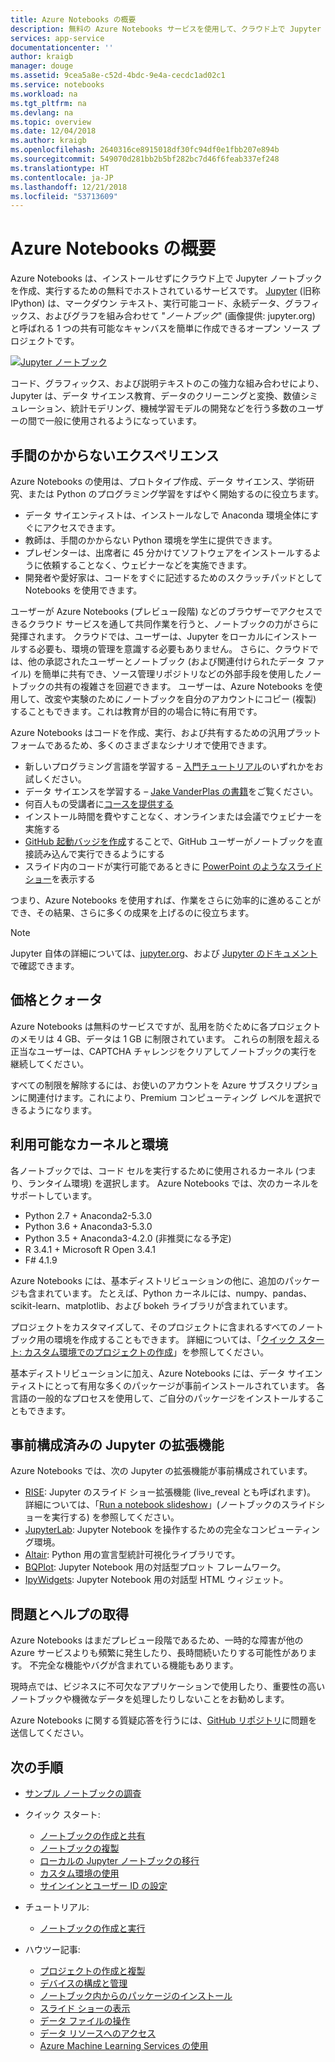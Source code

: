 ```yaml
---
title: Azure Notebooks の概要
description: 無料の Azure Notebooks サービスを使用して、クラウド上で Jupyter Notebook を実行します。セットアップも構成も不要です。
services: app-service
documentationcenter: ''
author: kraigb
manager: douge
ms.assetid: 9cea5a8e-c52d-4bdc-9e4a-cecdc1ad02c1
ms.service: notebooks
ms.workload: na
ms.tgt_pltfrm: na
ms.devlang: na
ms.topic: overview
ms.date: 12/04/2018
ms.author: kraigb
ms.openlocfilehash: 2640316ce8915018df30fc94df0e1fbb207e894b
ms.sourcegitcommit: 549070d281bb2b5bf282bc7d46f6feab337ef248
ms.translationtype: HT
ms.contentlocale: ja-JP
ms.lasthandoff: 12/21/2018
ms.locfileid: "53713609"
---
```

# <a name="overview-of-azure-notebooks"></a>Azure Notebooks の概要

Azure Notebooks は、インストールせずにクラウド上で Jupyter ノートブックを作成、実行するための無料でホストされているサービスです。 [Jupyter](https://jupyter.org/) (旧称 IPython) は、マークダウン テキスト、実行可能コード、永続データ、グラフィックス、およびグラフを組み合わせて "*ノートブック*" (画像提供: jupyter.org) と呼ばれる 1 つの共有可能なキャンバスを簡単に作成できるオープン ソース プロジェクトです。

[![](https://jupyter.org/assets/jupyterpreview.png "Jupyter ノートブック")](https://jupyter.org/assets/jupyterpreview.png#lightbox)

コード、グラフィックス、および説明テキストのこの強力な組み合わせにより、Jupyter は、データ サイエンス教育、データのクリーニングと変換、数値シミュレーション、統計モデリング、機械学習モデルの開発などを行う多数のユーザーの間で一般に使用されるようになっています。

## <a name="hassle-free-experience"></a>手間のかからないエクスペリエンス

Azure Notebooks の使用は、プロトタイプ作成、データ サイエンス、学術研究、または Python のプログラミング学習をすばやく開始するのに役立ちます。

- データ サイエンティストは、インストールなしで Anaconda 環境全体にすぐにアクセスできます。
- 教師は、手間のかからない Python 環境を学生に提供できます。
- プレゼンターは、出席者に 45 分かけてソフトウェアをインストールするように依頼することなく、ウェビナーなどを実施できます。
- 開発者や愛好家は、コードをすぐに記述するためのスクラッチパッドとして Notebooks を使用できます。

ユーザーが Azure Notebooks (プレビュー段階) などのブラウザーでアクセスできるクラウド サービスを通して共同作業を行うと、ノートブックの力がさらに発揮されます。 クラウドでは、ユーザーは、Jupyter をローカルにインストールする必要も、環境の管理を意識する必要もありません。 さらに、クラウドでは、他の承認されたユーザーとノートブック (および関連付けられたデータ ファイル) を簡単に共有でき、ソース管理リポジトリなどの外部手段を使用したノートブックの共有の複雑さを回避できます。 ユーザーは、Azure Notebooks を使用して、改変や実験のためにノートブックを自分のアカウントにコピー (複製) することもできます。これは教育が目的の場合に特に有用です。

Azure Notebooks はコードを作成、実行、および共有するための汎用プラットフォームであるため、多くのさまざまなシナリオで使用できます。

- 新しいプログラミング言語を学習する – [入門チュートリアル](https://notebooks.azure.com/Microsoft/projects/samples/html/Introduction%20to%20Python.ipynb)のいずれかをお試しください。
- データ サイエンスを学習する – [Jake VanderPlas の書籍](https://notebooks.azure.com/jakevdp/projects/PythonDataScienceHandbook)をご覧ください。
- 何百人もの受講者に[コースを提供する](https://notebooks.azure.com/garth-wells/projects/CUED-IA-Computing-Michaelmas)
- インストール時間を費やすことなく、オンラインまたは会議でウェビナーを実施する 
- [GitHub 起動バッジを作成](https://notebooks.azure.com/help/projects/sharing/create-a-github-badge)することで、GitHub ユーザーがノートブックを直接読み込んで実行できるようにする
- スライド内のコードが実行可能であるときに [PowerPoint のようなスライドショー](https://notebooks.azure.com/help/jupyter-notebooks/slides)を表示する

つまり、Azure Notebooks を使用すれば、作業をさらに効率的に進めることができ、その結果、さらに多くの成果を上げるのに役立ちます。

> [!Note]
> Jupyter 自体の詳細については、[jupyter.org](https://jupyter.org/)、および [Jupyter のドキュメント](https://jupyter-notebook.readthedocs.io/en/latest/)で確認できます。

## <a name="pricing-and-quotas"></a>価格とクォータ

Azure Notebooks は無料のサービスですが、乱用を防ぐために各プロジェクトのメモリは 4 GB、データは 1 GB に制限されています。 これらの制限を超える正当なユーザーは、CAPTCHA チャレンジをクリアしてノートブックの実行を継続してください。

すべての制限を解除するには、お使いのアカウントを Azure サブスクリプションに関連付けます。これにより、Premium コンピューティング レベルを選択できるようになります。

## <a name="available-kernels-and-environments"></a>利用可能なカーネルと環境

各ノートブックでは、コード セルを実行するために使用されるカーネル (つまり、ランタイム環境) を選択します。 Azure Notebooks では、次のカーネルをサポートしています。

- Python 2.7 + Anaconda2-5.3.0
- Python 3.6 + Anaconda3-5.3.0
- Python 3.5 + Anaconda3-4.2.0 (非推奨になる予定)
- R 3.4.1 + Microsoft R Open 3.4.1
- F# 4.1.9

Azure Notebooks には、基本ディストリビューションの他に、追加のパッケージも含まれています。 たとえば、Python カーネルには、numpy、pandas、scikit-learn、matplotlib、および bokeh ライブラリが含まれています。

プロジェクトをカスタマイズして、そのプロジェクトに含まれるすべてのノートブック用の環境を作成することもできます。 詳細については、「[クイック スタート: カスタム環境でのプロジェクトの作成](quickstart-create-jupyter-notebook-project-environment.md)」を参照してください。

基本ディストリビューションに加え、Azure Notebooks には、データ サイエンティストにとって有用な多くのパッケージが事前インストールされています。 各言語の一般的なプロセスを使用して、ご自分のパッケージをインストールすることもできます。

## <a name="pre-configured-jupyter-extensions"></a>事前構成済みの Jupyter の拡張機能

Azure Notebooks では、次の Jupyter の拡張機能が事前構成されています。

- [RISE](https://github.com/damianavila/RISE): Jupyter のスライド ショー拡張機能 (live_reveal とも呼ばれます)。 詳細については、「[Run a notebook slideshow](present-jupyter-notebooks-slideshow.md)」(ノートブックのスライドショーを実行する) を参照してください。
- [JupyterLab](https://github.com/jupyterlab/jupyterlab): Jupyter Notebook を操作するための完全なコンピューティング環境。
- [Altair](https://github.com/ellisonbg/altair): Python 用の宣言型統計可視化ライブラリです。
- [BQPlot](https://github.com/bloomberg/bqplot): Jupyter Notebook 用の対話型プロット フレームワーク。
- [IpyWidgets](https://github.com/jupyter-widgets/ipywidgets): Jupyter Notebook 用の対話型 HTML ウィジェット。

## <a name="issues-and-getting-help"></a>問題とヘルプの取得

Azure Notebooks はまだプレビュー段階であるため、一時的な障害が他の Azure サービスよりも頻繁に発生したり、長時間続いたりする可能性があります。 不完全な機能やバグが含まれている機能もあります。

現時点では、ビジネスに不可欠なアプリケーションで使用したり、重要性の高いノートブックや機微なデータを処理したりしないことをお勧めします。

Azure Notebooks に関する質疑応答を行うには、[GitHub リポジトリ](https://github.com/Microsoft/AzureNotebooks/issues)に問題を送信してください。

## <a name="next-steps"></a>次の手順  

- [サンプル ノートブックの調査](azure-notebooks-samples.md)

- クイック スタート:

  - [ノートブックの作成と共有](quickstart-create-share-jupyter-notebook.md)
  - [ノートブックの複製](quickstart-clone-jupyter-notebook.md)
  - [ローカルの Jupyter ノートブックの移行](quickstart-migrate-local-jupyter-notebook.md)
  - [カスタム環境の使用](quickstart-create-jupyter-notebook-project-environment.md)
  - [サインインとユーザー ID の設定](quickstart-sign-in-azure-notebooks.md)

- チュートリアル:

  - [ノートブックの作成と実行](tutorial-create-run-jupyter-notebook.md  )

- ハウツー記事:
  
  - [プロジェクトの作成と複製](create-clone-jupyter-notebooks.md)
  - [デバイスの構成と管理](configure-manage-azure-notebooks-projects.md)
  - [ノートブック内からのパッケージのインストール](install-packages-jupyter-notebook.md)
  - [スライド ショーの表示](present-jupyter-notebooks-slideshow.md)
  - [データ ファイルの操作](work-with-project-data-files.md)
  - [データ リソースへのアクセス](access-data-resources-jupyter-notebooks.md)
  - [Azure Machine Learning Services の使用](use-machine-learning-services-jupyter-notebooks.md)
